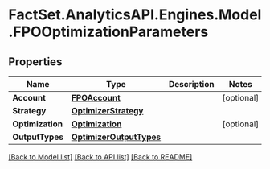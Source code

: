 # FactSet.AnalyticsAPI.Engines.Model.FPOOptimizationParameters
## Properties

Name | Type | Description | Notes
------------ | ------------- | ------------- | -------------
**Account** | [**FPOAccount**](FPOAccount.md) |  | [optional] 
**Strategy** | [**OptimizerStrategy**](OptimizerStrategy.md) |  | 
**Optimization** | [**Optimization**](Optimization.md) |  | [optional] 
**OutputTypes** | [**OptimizerOutputTypes**](OptimizerOutputTypes.md) |  | 

[[Back to Model list]](../README.md#documentation-for-models) [[Back to API list]](../README.md#documentation-for-api-endpoints) [[Back to README]](../README.md)

